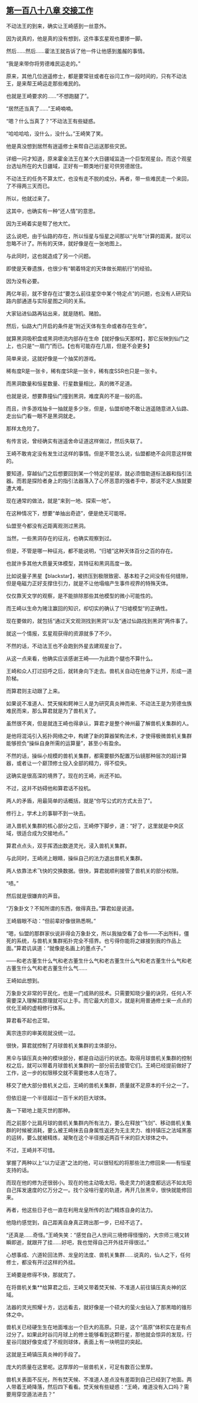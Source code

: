 ## [第一百八十八章 交接工作](https://www.xxbiquge.com/11_11207/9224168.html)


  不动法王的到来，确实让王崎感到一丝意外。

  因为说真的，他是真的没有想到，这件事玄星观也要掺一脚。

  然后……然后……霍法王就告诉了他一件让他感到羞赧的事情。

  “我是来带你将劳德难民运走的。”

  原来，其他几位逍遥修士，都是要常驻或者在谷闫工作一段时间的，只有不动法王，是来帮王崎运走那些难民的。

  也就是王崎要求的……“不想跑腿了”。

  “居然还当真了……”王崎喃喃。

  “嗯？什么当真了？”不动法王有些疑惑。

  “哈哈哈哈，没什么，没什么。”王崎笑了笑。

  他是真没想到居然有逍遥修士来帮自己运送那些灾民。

  详细一问才知道，原来霍金法王在某个大日疆域监造一个巨型观星台。而这个观星台选址所在的大日疆域，正好有一颗类地行星可供劳德居住。

  不动法王的任务不算太忙，也没有走不脱的成分。再者，带一些难民走一个来回，了不得两三天而已。

  所以，他就过来了。

  这其中，也确实有一种“还人情”的意思。

  因为王崎着实是帮了他大忙。

  这么说吧，由于仙路的存在，所以恒星与恒星之间那以“光年”计算的距离，就可以忽略不计了。所有的天体，就好像是在一张地图上。

  与此同时，这也就造成了另一个问题。

  即使是天眷遗族，也很少有“朝着特定的天体做长期航行”的经验。

  因为没有必要。

  两亿年前，就不曾存在过“要怎么前往星空中某个特定点”的问题，也没有人研究仙路内部通道与实际星图之间的关系。

  大家钻进仙路再钻出来，就是随机、赌脸。

  然后，仙路大门开启的条件是“附近天体有生命或者存在生命”。

  就算黑洞吸积盘或黑洞喷流内部存在生命【就好像仙天那样】，那它反映到仙门之上，也只是“一扇门”而已。【也有可能存在几扇，但是不会更多】

  简单来说，这就好像是一个抽奖的游戏。

  稀有度R是一张卡，稀有度SR是一张卡，稀有度SSR也只是一张卡。

  而黑洞数量和恒星数量、行星数量相比，真的微不足道。

  也就是说，想要靠撞仙门撞到黑洞，难度真的不是一般的高。

  而且，许多游戏抽卡一抽就是多少张，但是，仙盟却绝不敢让逍遥随意进入仙路、走出仙门看一眼不是黑洞就走。

  那样太危险了。

  有传言说，曾经确实有逍遥舍命证道这样做过，然后失联了。

  王崎不敢肯定没有发生过这样的事情。但是不管怎么说，仙盟都绝不会同意这样做的。

  要知道，穿越仙门之后想要回到某一个特定的星球，就必须借助道标法器和指引法器。而若是探险者身上的指引法器落入了心怀恶意的强者手中，那说不定人族就要遭大难。

  现在通常的做法，就是“来到一地、探索一地”。

  在这种情况下，想要“单抽出奇迹”，便是绝无可能呀。

  仙盟至今都没有近距离观测过黑洞。

  当然，一些黑洞存在的征兆，也确实观察到过。

  但是，不管是哪一种征兆，都不能说明，“归墟”这种天体百分之百的存在。

  也就许多其他大质量天体模型，其特征和黑洞高度一致。

  比如说量子黑星【blackstar】，被挤压到极限致密、基本粒子之间没有任何缝隙，但是电磁力正好支撑住引力，就是不让他塌缩产生事件视界的特殊天体。

  仅仅靠天文学的观察，是不能排除那些其他模型的微小可能性的。

  而王崎以生命为赌注赢回的知识，却切实的确认了“归墟模型”的正确性。

  现在要做的，就包括“通过天文观测找到黑洞”以及“通过仙路找到黑洞”两件事了。

  就这一个情报，玄星观获得的资源就多了不少。

  不然的话，不动法王也不会跑到外星去建观星台了。

  从这一点来看，他确实应该感谢王崎——为此跑个腿也不算什么。

  王崎和众人打过招呼之后，就转身向下走去。兽机关自动在他身下让开，形成一道阶梯。

  而算君则主动跟了上来。

  如果说不准道人、焚天候和鳄神三人是为研究真炎神而来、不动法王是为劳德虫族难民而来，那么算君就是为了兽机关了。

  虽然很不爽，但是就连王崎也得承认，算君才是整个神州最了解兽机关集群的人。

  是他将混沌引入拓扑网络之中，构建了新的算器架构法术，才使得极微兽机关集群能够担负“操纵自身所需的运算量”，甚至小有盈余。

  不然的话，操纵小规模的兽机关集群，都需要额外配置万仙镜那种层次的超计算器，或者让一个巅顶修士投入全部的精力，得不偿失。

  这确实是很高深的境界了。现在的王崎，尚还不如。

  不过，这并不妨碍他和算君话不投机。

  两人的矛盾，用最简单的话概括，就是“你写公式的方式太丑了”。

  修行上，学术上的事聊不到一块去。

  进入兽机关集群的核心部分之后，王崎停下脚步，道：“好了，这里就是中央区域，很适合成为交接地点。”

  算君点点头，双手挥洒出数道灵光，浸入兽机关集群。

  与此同时，王崎闭上眼睛，操纵自己的法力退出兽机关集群。

  两人依靠法术飞快的交换数据。很快，算君就顺利接管了兽机关的部分权限。

  “啧。”

  然后就是很嫌弃的声音。

  “万象卦文？不知所谓的东西，做得真丑。”算君如是说道。

  王崎眉眼不动：“但前辈好像很熟悉啊。”

  “嗯，仙盟的那群家伙说非得会万象卦文，所以我抽空看了会书——不出所料，僵死的系统，与兽机关集群拓扑完全不搭界。也亏得你能将之嫁接到我的作品上面。”算君讥讽道：“就像是名画上的墨点子。”

  ——和老古董生什么气和老古董生什么气和老古董生什么气和老古董生什么气和老古董生什么气和老古董生什么气……

  王崎如此想到。

  万象卦文非常的平民化，也是一门成熟的技术。只需要知晓少量的诀窍，任何人不需要深入理解其原理就可以上手。而它最大的意义，就是利用普通修士来一点点的优化王崎的虚相修行体系。

  算君看不起也正常。

  离宗连宗的审美观就没统一过。

  很快，算君就控制了月球兽机关集群的主体部分。

  黑伞与镇压真炎神的模块部分，都是自动运行的状态。取得月球兽机关集群的控制权之后，就可以带着月球兽机关集群的一部分前去接管它们。王崎已经提前做好了工作，这一步的权限移交就不需要他本人在场了。

  移交了绝大部分兽机关之后，王崎的兽机关集群，质量就不足原本的千分之一了。

  但依旧是一个半径超过一百千米的巨大球体。

  轰一下砸地上能灭世的那种。

  而之前那个比肩月球的兽机关集群内所有法力，要么在释放“飞剑”、移动兽机关集群的时候被消耗，要么被王崎抹去自身属性返还为无主灵力、维持镇压之法域黑塞的运转，要么就被精炼，凝聚在这个半径接近两百千米的巨大球体之中。

  不过，王崎并不可惜。

  掌握了两种以上“以力证道”之法的他，可以很轻松的将那些法力修回来——有恒星支持的话。

  而现在他的修为还很弱小。现在的他主动吸太阳，吸走灵力的速度都远远不如太阳自己挥发速度的亿万分之一。找个没啥行星的轨道，再开几张黑伞，很快就能修回来。

  再者，他这些日子也一直在利用龙皇所传的法门精炼自身的法力。

  他隐约感觉到，自己距离自身真正跨出那一步，已经不远了。

  “还真是……奇怪。”王崎失笑：“感觉自己人世间三境修得怪慢的，大宗师三境又转瞬即逝，就跟开了挂……好吧，我也觉得自己开外挂开得很过。”

  心想事成、六道轮回法界、龙皇的法度、兽机关集群……说真的，仙人之下，任何修士，都没有开过这样的外挂。

  王崎要是修得不快，那就完了。

  在将兽机关集**给算君之后，王崎又带着焚天候、不准道人前往镇压真炎神的区域。

  法器的灵光照耀十方，远远看去，就好像是一个硕大的萤火虫钻入了那黑暗的锥形体之中。

  兽机关已经硬生生在地面堆出一个巨大的高原。只是，这个“高原”体积实在是有点过分了。如果此时谷闫月球上的修士能够看到这颗行星，那他就会惊异的发现，行星谷闫就好像变成了不规则球体，表面上有一块明显的突起。

  这就是王崎镇压真炎神的手段了。

  庞大的质量在这里呢。这厚厚的一层兽机关，可足有数百公里厚。

  兽机关表面不反光，所有焚天候、不准道人差点没有差距到自己已经到了地面。两人带着王崎降落，然后四下看看。焚天候有些疑惑：“王崎，难道没有入口吗？需要用穿空遁法进去？”
